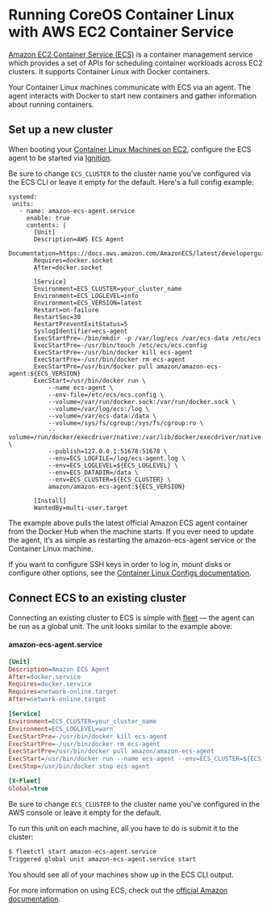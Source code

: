 # Running CoreOS Container Linux with AWS EC2 Container Service

[Amazon EC2 Container Service (ECS)](http://aws.amazon.com/ecs/) is a container management service which provides a set of APIs for scheduling container workloads across EC2 clusters. It supports Container Linux with Docker containers.

Your Container Linux machines communicate with ECS via an agent. The agent interacts with Docker to start new containers and gather information about running containers.

## Set up a new cluster

When booting your [Container Linux Machines on EC2](booting-on-ec2.md), configure the ECS agent to be started via [Ignition][ignition-docs].

Be sure to change `ECS_CLUSTER` to the cluster name you've configured via the ECS CLI or leave it empty for the default. Here's a full config example:

```container-linux-config:ec2
systemd:
 units:
   - name: amazon-ecs-agent.service
     enable: true
     contents: |
       [Unit]
       Description=AWS ECS Agent
       Documentation=https://docs.aws.amazon.com/AmazonECS/latest/developerguide/
       Requires=docker.socket
       After=docker.socket

       [Service]
       Environment=ECS_CLUSTER=your_cluster_name
       Environment=ECS_LOGLEVEL=info
       Environment=ECS_VERSION=latest
       Restart=on-failure
       RestartSec=30
       RestartPreventExitStatus=5
       SyslogIdentifier=ecs-agent
       ExecStartPre=-/bin/mkdir -p /var/log/ecs /var/ecs-data /etc/ecs
       ExecStartPre=-/usr/bin/touch /etc/ecs/ecs.config
       ExecStartPre=-/usr/bin/docker kill ecs-agent
       ExecStartPre=-/usr/bin/docker rm ecs-agent
       ExecStartPre=/usr/bin/docker pull amazon/amazon-ecs-agent:${ECS_VERSION}
       ExecStart=/usr/bin/docker run \
           --name ecs-agent \
           --env-file=/etc/ecs/ecs.config \
           --volume=/var/run/docker.sock:/var/run/docker.sock \
           --volume=/var/log/ecs:/log \
           --volume=/var/ecs-data:/data \
           --volume=/sys/fs/cgroup:/sys/fs/cgroup:ro \
           --volume=/run/docker/execdriver/native:/var/lib/docker/execdriver/native:ro \
           --publish=127.0.0.1:51678:51678 \
           --env=ECS_LOGFILE=/log/ecs-agent.log \
           --env=ECS_LOGLEVEL=${ECS_LOGLEVEL} \
           --env=ECS_DATADIR=/data \
           --env=ECS_CLUSTER=${ECS_CLUSTER} \
           amazon/amazon-ecs-agent:${ECS_VERSION}

       [Install]
       WantedBy=multi-user.target
```

The example above pulls the latest official Amazon ECS agent container from the Docker Hub when the machine starts. If you ever need to update the agent, it’s as simple as restarting the amazon-ecs-agent service or the Container Linux machine.

If you want to configure SSH keys in order to log in, mount disks or configure other options, see the [Container Linux Configs documentation][cl-configs].

[cl-configs]: https://github.com/coreos/container-linux-config-transpiler/blob/master/doc/getting-started.md
[ignition-docs]: https://coreos.com/ignition/docs/latest

## Connect ECS to an existing cluster

Connecting an existing cluster to ECS is simple with [fleet](../fleet/launching-containers-fleet.md) &mdash; the agent can be run as a global unit. The unit looks similar to the example above:

#### amazon-ecs-agent.service

```ini
[Unit]
Description=Amazon ECS Agent
After=docker.service
Requires=docker.service
Requires=network-online.target
After=network-online.target

[Service]
Environment=ECS_CLUSTER=your_cluster_name
Environment=ECS_LOGLEVEL=warn
ExecStartPre=-/usr/bin/docker kill ecs-agent
ExecStartPre=-/usr/bin/docker rm ecs-agent
ExecStartPre=/usr/bin/docker pull amazon/amazon-ecs-agent
ExecStart=/usr/bin/docker run --name ecs-agent --env=ECS_CLUSTER=${ECS_CLUSTER} --env=ECS_LOGLEVEL=${ECS_LOGLEVEL} --publish=127.0.0.1:51678:51678 --volume=/var/run/docker.sock:/var/run/docker.sock amazon/amazon-ecs-agent
ExecStop=/usr/bin/docker stop ecs-agent

[X-Fleet]
Global=true
```

Be sure to change `ECS_CLUSTER` to the cluster name you've configured in the AWS console or leave it empty for the default.

To run this unit on each machine, all you have to do is submit it to the cluster:

```sh
$ fleetctl start amazon-ecs-agent.service
Triggered global unit amazon-ecs-agent.service start
```

You should see all of your machines show up in the ECS CLI output.

For more information on using ECS, check out the [official Amazon documentation](http://aws.amazon.com/documentation/ecs/).
